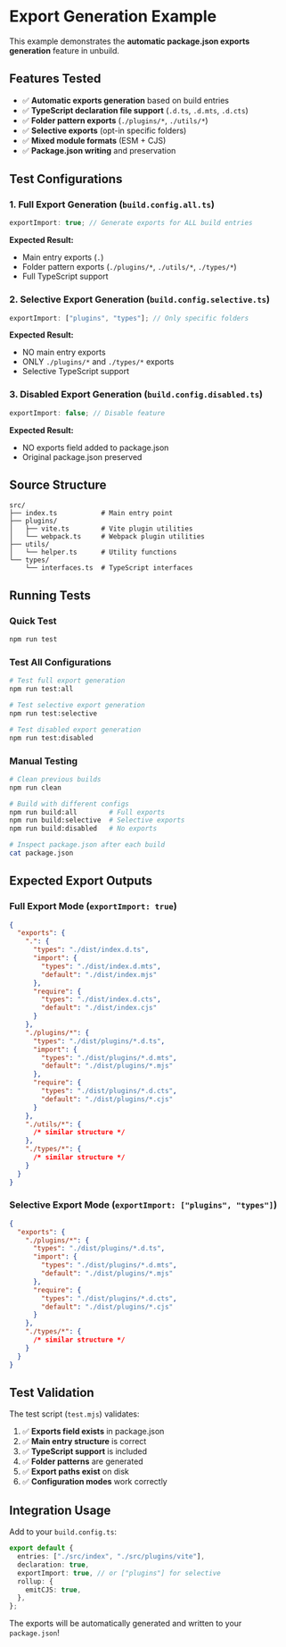 # Export Generation Example

This example demonstrates the **automatic package.json exports generation** feature in unbuild.

## Features Tested

- ✅ **Automatic exports generation** based on build entries
- ✅ **TypeScript declaration file support** (`.d.ts`, `.d.mts`, `.d.cts`)
- ✅ **Folder pattern exports** (`./plugins/*`, `./utils/*`)
- ✅ **Selective exports** (opt-in specific folders)
- ✅ **Mixed module formats** (ESM + CJS)
- ✅ **Package.json writing** and preservation

## Test Configurations

### 1. Full Export Generation (`build.config.all.ts`)

```typescript
exportImport: true; // Generate exports for ALL build entries
```

**Expected Result:**

- Main entry exports (`.`)
- Folder pattern exports (`./plugins/*`, `./utils/*`, `./types/*`)
- Full TypeScript support

### 2. Selective Export Generation (`build.config.selective.ts`)

```typescript
exportImport: ["plugins", "types"]; // Only specific folders
```

**Expected Result:**

- NO main entry exports
- ONLY `./plugins/*` and `./types/*` exports
- Selective TypeScript support

### 3. Disabled Export Generation (`build.config.disabled.ts`)

```typescript
exportImport: false; // Disable feature
```

**Expected Result:**

- NO exports field added to package.json
- Original package.json preserved

## Source Structure

```
src/
├── index.ts           # Main entry point
├── plugins/
│   ├── vite.ts        # Vite plugin utilities
│   └── webpack.ts     # Webpack plugin utilities
├── utils/
│   └── helper.ts      # Utility functions
└── types/
    └── interfaces.ts  # TypeScript interfaces
```

## Running Tests

### Quick Test

```bash
npm run test
```

### Test All Configurations

```bash
# Test full export generation
npm run test:all

# Test selective export generation
npm run test:selective

# Test disabled export generation
npm run test:disabled
```

### Manual Testing

```bash
# Clean previous builds
npm run clean

# Build with different configs
npm run build:all        # Full exports
npm run build:selective  # Selective exports
npm run build:disabled   # No exports

# Inspect package.json after each build
cat package.json
```

## Expected Export Outputs

### Full Export Mode (`exportImport: true`)

```json
{
  "exports": {
    ".": {
      "types": "./dist/index.d.ts",
      "import": {
        "types": "./dist/index.d.mts",
        "default": "./dist/index.mjs"
      },
      "require": {
        "types": "./dist/index.d.cts",
        "default": "./dist/index.cjs"
      }
    },
    "./plugins/*": {
      "types": "./dist/plugins/*.d.ts",
      "import": {
        "types": "./dist/plugins/*.d.mts",
        "default": "./dist/plugins/*.mjs"
      },
      "require": {
        "types": "./dist/plugins/*.d.cts",
        "default": "./dist/plugins/*.cjs"
      }
    },
    "./utils/*": {
      /* similar structure */
    },
    "./types/*": {
      /* similar structure */
    }
  }
}
```

### Selective Export Mode (`exportImport: ["plugins", "types"]`)

```json
{
  "exports": {
    "./plugins/*": {
      "types": "./dist/plugins/*.d.ts",
      "import": {
        "types": "./dist/plugins/*.d.mts",
        "default": "./dist/plugins/*.mjs"
      },
      "require": {
        "types": "./dist/plugins/*.d.cts",
        "default": "./dist/plugins/*.cjs"
      }
    },
    "./types/*": {
      /* similar structure */
    }
  }
}
```

## Test Validation

The test script (`test.mjs`) validates:

1. ✅ **Exports field exists** in package.json
2. ✅ **Main entry structure** is correct
3. ✅ **TypeScript support** is included
4. ✅ **Folder patterns** are generated
5. ✅ **Export paths exist** on disk
6. ✅ **Configuration modes** work correctly

## Integration Usage

Add to your `build.config.ts`:

```typescript
export default {
  entries: ["./src/index", "./src/plugins/vite"],
  declaration: true,
  exportImport: true, // or ["plugins"] for selective
  rollup: {
    emitCJS: true,
  },
};
```

The exports will be automatically generated and written to your `package.json`!
